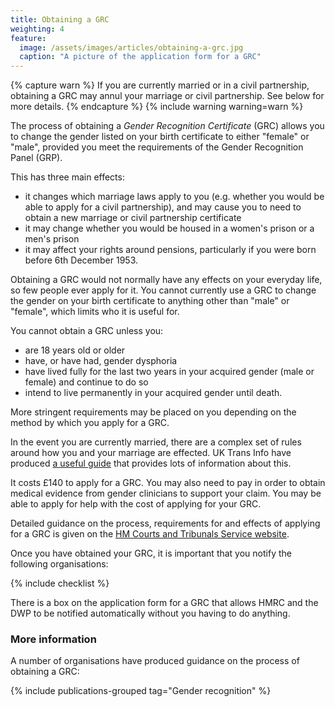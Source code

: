 ```yaml
---
title: Obtaining a GRC
weighting: 4
feature:
  image: /assets/images/articles/obtaining-a-grc.jpg
  caption: "A picture of the application form for a GRC"
---
```


{% capture warn %}
If you are currently married or in a civil partnership, obtaining a GRC may annul your marriage or civil partnership. See below for more details.
{% endcapture %}
{% include warning warning=warn %}

The process of obtaining a *Gender Recognition Certificate* (GRC) allows you to change the gender listed on your birth certificate to either "female" or "male", provided you meet the requirements of the Gender Recognition Panel (GRP).

This has three main effects:

- it changes which marriage laws apply to you (e.g. whether you would be able to apply for a civil partnership), and may cause you to need to obtain a new marriage or civil partnership certificate
- it may change whether you would be housed in a women's prison or a men's prison
- it may affect your rights around pensions, particularly if you were born before 6th December 1953. 

Obtaining a GRC would not normally have any effects on your everyday life, so few people ever apply for it. You cannot currently use a GRC to change the gender on your birth certificate to anything other than "male" or "female", which limits who it is useful for.

You cannot obtain a GRC unless you:

- are 18 years old or older
- have, or have had, gender dysphoria
- have lived fully for the last two years in your acquired gender (male or female) and continue to do so
- intend to live permanently in your acquired gender until death.

More stringent requirements may be placed on you depending on the method by which you apply for a GRC.

In the event you are currently married, there are a complex set of rules around how you and your marriage are effected. UK Trans Info have produced [a useful guide](http://uktrans.info/graguide.pdf) that provides lots of information about this.

It costs £140 to apply for a GRC. You may also need to pay in order to obtain medical evidence from gender clinicians to support your claim. You may be able to apply for help with the cost of applying for your GRC.

Detailed guidance on the process, requirements for and effects of applying for a GRC is given on the [HM Courts and Tribunals Service website](https://formfinder.hmctsformfinder.justice.gov.uk/t455-eng.pdf).

Once you have obtained your GRC, it is important that you notify the following organisations:

{% include checklist %}

There is a box on the application form for a GRC that allows HMRC and the DWP to be notified automatically without you having to do anything.

### More information

A number of organisations have produced guidance on the process of obtaining a GRC:

{% include publications-grouped tag="Gender recognition" %}
